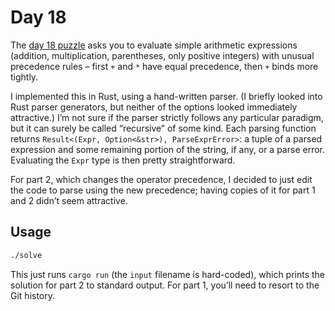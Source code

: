 # Day 18

The [day 18 puzzle][day18] asks you to evaluate simple arithmetic expressions
(addition, multiplication, parentheses, only positive integers)
with unusual precedence rules –
first `+` and `*` have equal precedence, then `+` binds more tightly.

I implemented this in Rust, using a hand-written parser.
(I briefly looked into Rust parser generators,
but neither of the options looked immediately attractive.)
I’m not sure if the parser strictly follows any particular paradigm,
but it can surely be called “recursive” of some kind.
Each parsing function returns `Result<(Expr, Option<&str>), ParseExprError>`:
a tuple of a parsed expression and some remaining portion of the string, if any,
or a parse error.
Evaluating the `Expr` type is then pretty straightforward.

For part 2, which changes the operator precedence,
I decided to just edit the code to parse using the new precedence;
having copies of it for part 1 and 2 didn’t seem attractive.

## Usage

```sh
./solve
```

This just runs `cargo run` (the `input` filename is hard-coded),
which prints the solution for part 2 to standard output.
For part 1, you’ll need to resort to the Git history.

[day18]: https://adventofcode.com/2020/day/18
